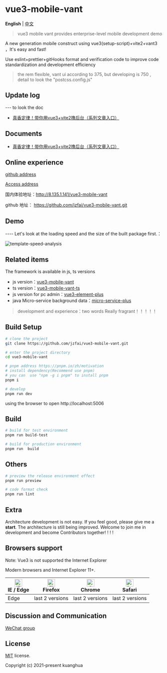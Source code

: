 # vue3-mobile-vant

**English** | [中文](./README-zh_CN.md)

> vue3 mobile vant  provides enterprise-level mobile development demo

A new  generation  mobile  construct   using  vue3(setup-script)+vite2+vant3 ，It's easy and  fast!

Use eslint+prettier+gitHooks format and verification code to improve code standardization and development efficiency

>the rem flexible,  vant  ui according to 375, but developing is 750 , detail to look the "postcss.config.js"

## Update log

--- to look the doc

- [真香定律！带你用vue3+vite2撸后台（系列文章入口）](https://juejin.cn/post/7036302298435289095)

## Documents

- [真香定律！带你用vue3+vite2撸后台（系列文章入口）](https://juejin.cn/post/7036302298435289095)

## Online experience

[github address](https://github.com/jzfai/vue3-mobile-vant.git)

[Access address](http://8.135.1.141/vue3-mobile-vant)

国内体验地址：http://8.135.1.141/vue3-mobile-vant

github 地址：  https://github.com/jzfai/vue3-mobile-vant.git

## Demo

---- Let's look at the loading speed and the size of the built package first.：

![template-speed-analysis](http://8.135.1.141/file/images/mobile-speed-analysis.png)

## Related items

The framework is available in js, ts versions
- js version：[vue3-mobile-vant](https://github.com/jzfai/vue3-mobile-vant.git)
- ts version：[vue3-mobile-vant-ts](https://github.com/jzfai/vue3-admin-vant-ts.git)
- js version for pc admin：[vue3-element-plus](https://github.com/jzfai/vue3-admin-plus.git)
- java Micro-service background data：[micro-service-plus](https://github.com/jzfai/micro-service-plus)
> development and  experience：two words  Really fragrant！！！！！


## Build Setup

```bash
# clone the project
git clone https://github.com/jzfai/vue3-mobile-vant.git

# enter the project directory
cd vue3-mobile-vant

# pnpm address https://pnpm.io/zh/motivation
# install dependency(Recommend use pnpm)
# you can  use "npm -g i pnpm" to install pnpm 
pnpm i

# develop
pnpm run dev
```

using the browser to open http://localhost:5006

## Build

```bash
# build for test environment
pnpm run build-test

# build for production environment
pnpm run  build
```

## Others

```bash
# preview the release environment effect
pnpm run preview

# code format check
pnpm run lint

```

## Extra

Architecture development is not easy. If you feel good, please give me a **start**. The architecture is still being improved. Welcome to join me in development and become Contributors together! ! ! !


## Browsers support

Note: Vue3 is not supported the Internet Explorer

Modern browsers and Internet Explorer 11+.

| [<img src="https://raw.githubusercontent.com/alrra/browser-logos/master/src/edge/edge_48x48.png" alt="IE / Edge" width="24px" height="24px" />](http://godban.github.io/browsers-support-badges/)</br>IE / Edge | [<img src="https://raw.githubusercontent.com/alrra/browser-logos/master/src/firefox/firefox_48x48.png" alt="Firefox" width="24px" height="24px" />](http://godban.github.io/browsers-support-badges/)</br>Firefox | [<img src="https://raw.githubusercontent.com/alrra/browser-logos/master/src/chrome/chrome_48x48.png" alt="Chrome" width="24px" height="24px" />](http://godban.github.io/browsers-support-badges/)</br>Chrome | [<img src="https://raw.githubusercontent.com/alrra/browser-logos/master/src/safari/safari_48x48.png" alt="Safari" width="24px" height="24px" />](http://godban.github.io/browsers-support-badges/)</br>Safari |
| --------- | --------- | --------- | --------- |
|Edge| last 2 versions| last 2 versions| last 2 versions

## Discussion and Communication
[WeChat group](http://8.135.1.141/file/images/wx-groud.png)

## License

[MIT](https://github.com/jzfai/vue3-mobile-vant/blob/master/LICENSE) license.

Copyright (c) 2021-present  kuanghua

